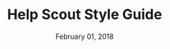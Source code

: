 ---
date: February 01, 2018
title: Help Scout Style Guide
company: Help Scout
link: http://style.helpscout.com/
image: images/systems/help-scout.jpg
description: This style guide is our brand’s playbook. A way of presenting people with a polished brand experience, but also a way to empower members of the Help Scout team to move quickly and do excellent work.

---